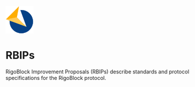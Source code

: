<img src="https://raw.githubusercontent.com/RigoBlock/PR/master/new-logos/RigoBlock-logo-1000x1000.png" width="75px" >

# RBIPs
RigoBlock Improvement Proposals (RBIPs) describe standards and protocol specifications for the RigoBlock protocol.
